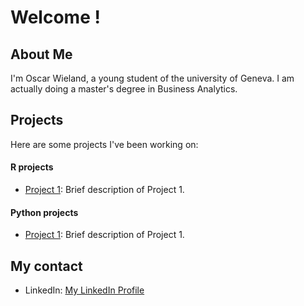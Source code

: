 # Welcome !

## About Me
I'm Oscar Wieland, a young student of the university of Geneva. I am actually doing a master's degree in Business Analytics. 

## Projects
Here are some projects I've been working on:

#### R projects
- [Project 1](link-to-project-1): Brief description of Project 1.

#### Python projects
- [Project 1](link-to-project-1): Brief description of Project 1.

## My contact
- LinkedIn: [My LinkedIn Profile](https://www.linkedin.com/in/oscar-wieland-a7b90b224/)

